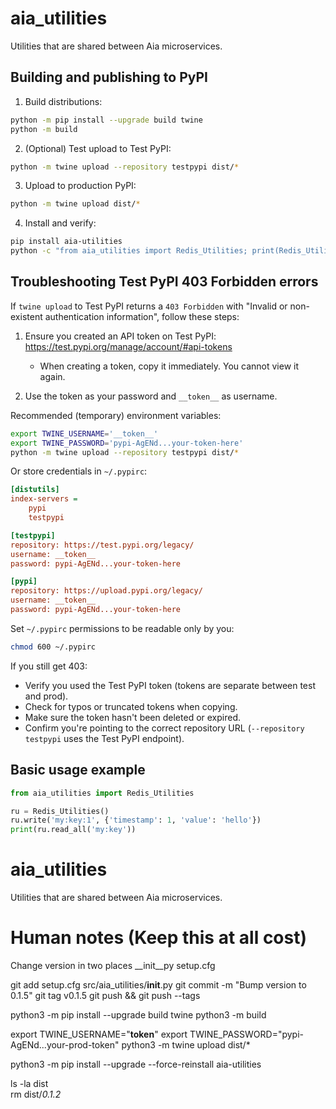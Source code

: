 # aia_utilities
Utilities that are shared between Aia microservices.

## Building and publishing to PyPI

1. Build distributions:

```bash
python -m pip install --upgrade build twine
python -m build
```

2. (Optional) Test upload to Test PyPI:

```bash
python -m twine upload --repository testpypi dist/*
```

3. Upload to production PyPI:

```bash
python -m twine upload dist/*
```

4. Install and verify:

```bash
pip install aia-utilities
python -c "from aia_utilities import Redis_Utilities; print(Redis_Utilities)"
```

## Troubleshooting Test PyPI 403 Forbidden errors

If `twine upload` to Test PyPI returns a `403 Forbidden` with "Invalid or non-existent
authentication information", follow these steps:

1. Ensure you created an API token on Test PyPI: https://test.pypi.org/manage/account/#api-tokens
   - When creating a token, copy it immediately. You cannot view it again.

2. Use the token as your password and `__token__` as username.

Recommended (temporary) environment variables:

```bash
export TWINE_USERNAME='__token__'
export TWINE_PASSWORD='pypi-AgENd...your-token-here'
python -m twine upload --repository testpypi dist/*
```

Or store credentials in `~/.pypirc`:

```ini
[distutils]
index-servers =
    pypi
    testpypi

[testpypi]
repository: https://test.pypi.org/legacy/
username: __token__
password: pypi-AgENd...your-token-here

[pypi]
repository: https://upload.pypi.org/legacy/
username: __token__
password: pypi-AgENd...your-token-here
```

Set `~/.pypirc` permissions to be readable only by you:

```bash
chmod 600 ~/.pypirc
```

If you still get 403:

- Verify you used the Test PyPI token (tokens are separate between test and prod).
- Check for typos or truncated tokens when copying.
- Make sure the token hasn't been deleted or expired.
- Confirm you're pointing to the correct repository URL (`--repository testpypi` uses the Test PyPI endpoint).

## Basic usage example

```python
from aia_utilities import Redis_Utilities

ru = Redis_Utilities()
ru.write('my:key:1', {'timestamp': 1, 'value': 'hello'})
print(ru.read_all('my:key'))
```
# aia_utilities
Utilities that are shared between Aia microservices.


# Human notes (Keep this at all cost)

Change version in two places
__init__py
setup.cfg

git add setup.cfg src/aia_utilities/__init__.py
git commit -m "Bump version to 0.1.5"
git tag v0.1.5
git push && git push --tags

python3 -m pip install --upgrade build twine
python3 -m build

export TWINE_USERNAME="__token__"
export TWINE_PASSWORD="pypi-AgENd...your-prod-token"
python3 -m twine upload dist/*

python3 -m pip install --upgrade --force-reinstall aia-utilities

ls -la dist   
rm dist/*0.1.2*